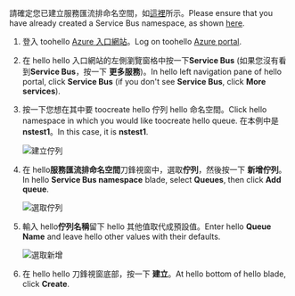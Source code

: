 <span data-ttu-id="64d80-101">請確定您已建立服務匯流排命名空間，如[這裡][namespace-how-to]所示。</span><span class="sxs-lookup"><span data-stu-id="64d80-101">Please ensure that you have already created a Service Bus namespace, as shown [here][namespace-how-to].</span></span>

1. <span data-ttu-id="64d80-102">登入 toohello [Azure 入口網站][azure-portal]。</span><span class="sxs-lookup"><span data-stu-id="64d80-102">Log on toohello [Azure portal][azure-portal].</span></span>
2. <span data-ttu-id="64d80-103">在 hello hello 入口網站的左側瀏覽窗格中按一下**Service Bus** (如果您沒有看到**Service Bus**，按一下 **更多服務**)。</span><span class="sxs-lookup"><span data-stu-id="64d80-103">In hello left navigation pane of hello portal, click **Service Bus** (if you don't see **Service Bus**, click **More services**).</span></span>
3. <span data-ttu-id="64d80-104">按一下您想在其中要 toocreate hello 佇列 hello 命名空間。</span><span class="sxs-lookup"><span data-stu-id="64d80-104">Click hello namespace in which you would like toocreate hello queue.</span></span> <span data-ttu-id="64d80-105">在本例中是 **nstest1**。</span><span class="sxs-lookup"><span data-stu-id="64d80-105">In this case, it is **nstest1**.</span></span>
   
    ![建立佇列][createqueue1]
4. <span data-ttu-id="64d80-107">在 hello**服務匯流排命名空間**刀鋒視窗中，選取**佇列**，然後按一下 **新增佇列**。</span><span class="sxs-lookup"><span data-stu-id="64d80-107">In hello **Service Bus namespace** blade, select **Queues**, then click **Add queue**.</span></span>
   
    ![選取佇列][createqueue2]
5. <span data-ttu-id="64d80-109">輸入 hello**佇列名稱**留下 hello 其他值取代成預設值。</span><span class="sxs-lookup"><span data-stu-id="64d80-109">Enter hello **Queue Name** and leave hello other values with their defaults.</span></span>
   
    ![選取新增][createqueue3]
6. <span data-ttu-id="64d80-111">在 hello hello 刀鋒視窗底部，按一下 **建立**。</span><span class="sxs-lookup"><span data-stu-id="64d80-111">At hello bottom of hello blade, click **Create**.</span></span>

[createqueue1]: ./media/service-bus-create-queue-portal/create-queue1.png
[createqueue2]: ./media/service-bus-create-queue-portal/create-queue2.png
[createqueue3]: ./media/service-bus-create-queue-portal/create-queue3.png

[namespace-how-to]: ../articles/service-bus-messaging/service-bus-create-namespace-portal.md
[azure-portal]: https://portal.azure.com
